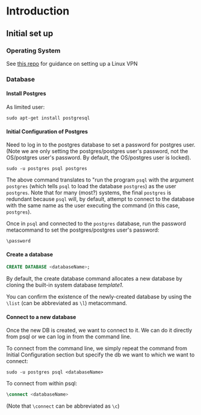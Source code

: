 Introduction
============

Initial set up
--------------

### Operating System ###

See [this repo][i.i.os01] for guidance on setting up a Linux VPN

### Database ###

#### Install Postgres ####

As limited user:

```
sudo apt-get install postgresql
```

#### Initial Configuration of Postgres ####

Need to log in to the postgres database to set a password for postgres user.
(Note we are only setting the postgres/postgres user's password, not the OS/postgres user's password. By default, the OS/postgres user 
is locked).

```
sudo -u postgres psql postgres
```

The above command translates to "run the program `psql` with the argument `postgres` (which tells `psql` to load the database `postgres`) 
as the user `postgres`. Note that for many (most?) systems, the final `postgres` is redundant because `psql` will, by default, attempt to
connect to the database with the same name as the user executing the command (in this case, `postgres`).

Once in `psql` and connected to the `postgres` database, run the password metacommand to set the postgres/postgres user's password:

```
\password
```

#### Create a database ####

```SQL
CREATE DATABASE <databaseName>;
```

By default, the create database command allocates a new database by cloning the built-in system database *template1*.

You can confirm the existence of the newly-created database by using the `\list` (can be abbreviated as `\l`) metacommand.


#### Connect to a new database ####

Once the new DB is created, we want to connect to it. We can do it directly from psql or we can log in from the command line.

To connect from the command line, we simply repeat the command from Initial Configuration section but specify the db we want to which 
we want to connect:

```
sudo -u postgres psql <databaseName>
```

To connect from within psql:

```SQL
\connect <databaseName>
```

(Note that `\connect` can be abbreviated as `\c`)


[i.i.os01]: https://github.com/Crossroadsman/ServerAdmin
